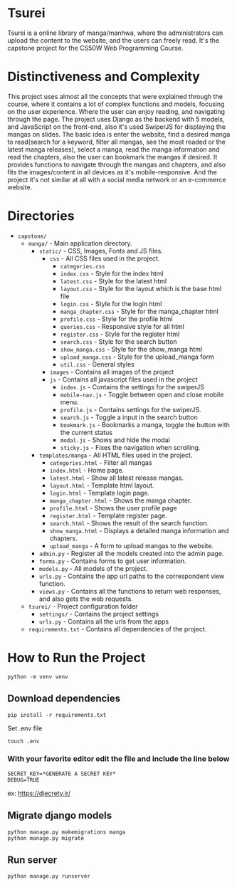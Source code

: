 ﻿# Tsurei
Tsurei is a online library of manga/manhwa, where the administrators can upload the content to the website, and the users can freely read. It's the capstone project for the CS50W Web Programming Course.

# Distinctiveness and Complexity
This project uses almost all the concepts that were explained through the course, where it contains a lot of complex functions and models, focusing on the user experience. Where the user can enjoy reading, and navigating through the page.
The project uses Django as the backend with 5 models, and JavaScript on the front-end, also it's used SwiperJS for displaying the mangas on slides. 
The basic idea is enter the website, find a desired manga to read(search for a keyword, filter all mangas, see the most readed or the latest manga releases), select a manga, read the manga information and read the chapters, also the user can bookmark the mangas if desired.
It provides functions to navigate through the mangas and chapters, and also fits the images/content in all devices as it's mobile-responsive.
And the project it's not similar at all with a social media network or an e-commerce website.


# Directories
- `capstone/`
	- `manga/` - Main application directory.
		- `static/` - CSS, Images, Fonts and JS files.
			- `css` - All CSS files used in the project.
                - `categories.css` 
                - `index.css` - Style for the index html
                - `latest.css` - Style for the latest html
                - `layout.css` - Style for the layout which is the base html file
                - `login.css` - Style for the login html
                - `manga_chapter.css` - Style for the manga_chapter html
                - `profile.css` - Style for the profile html
                - `queries.css` - Responsive style for all html
                - `register.css` - Style for the register html
                - `search.css` - Style for the search button
                - `show_manga.css` - Style for the show_manga html
                - `upload_manga.css` - Style for the upload_manga form
                - `util.css` - General styles
			- `images` - Contains all images of the project
			- `js` - Contains all javascript files used in the project
				- `index.js` - Contains the settings for the swiperJS
				- `mobile-nav.js` - Toggle between open and close mobile menu.
				- `profile.js` - Contains settings for the swiperJS.
				- `search.js` - Toggle a input in the search button
				- `bookmark.js` - Bookmarks a manga, toggle the button with the current status
                - `modal.js` - Shows and hide the modal
				- `sticky.js` - Fixes the navigation when scrolling.
		- `templates/manga` - All HTML files used in the project.
			- `categories.html` - Filter all mangas
			- `index.html` - Home page.
			- `latest.html` - Show all latest release mangas.
			- `layout.html` - Template html layout.
			- `login.html` - Template login page.
			- `manga_chapter.html` - Shows the manga chapter.
			- `profile.html` - Shows the user profile page
			- `register.html` - Template register page.
			- `search.html` - Shows the result of the search function.
			- `show_manga.html` - Displays a detailed manga information and chapters.
			- `upload_manga` - A form to upload mangas to the website.
		- `admin.py` - Register all the models created into the admin page.
		- `forms.py`  - Contains forms to get user information.
		- `models.py` - All models of the project.
		- `urls.py` - Contains the app url paths to the correspondent view function.
		- `views.py` - Contains all the functions to return web responses, and also gets the web requests.
	- `tsurei/` - Project configuration folder
        - `settings/` - Contains the project settings
        - `urls.py` - Contains all the urls from the apps
	- `requirements.txt` - Contains all dependencies of the project.

# How to Run the Project

    python -m venv venv

## Download dependencies

    pip install -r requirements.txt

Set .env file

    touch .env

### With your favorite editor edit the file and include the line below

    SECRET_KEY=*GENERATE A SECRET KEY*
    DEBUG=TRUE

ex: https://djecrety.ir/

## Migrate django models

    python manage.py makemigrations manga
    python manage.py migrate

## Run server

    python manage.py runserver